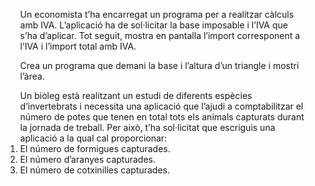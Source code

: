 <ul>
   <ol>
      Un economista t’ha encarregat un programa per a realitzar càlculs amb IVA. L’aplicació ha de sol·licitar la base imposable i l’IVA que s’ha d’aplicar. Tot seguit, mostra en pantalla l’import corresponent a l’IVA i l’import total amb IVA.
   </ol>
   <ol>
      Crea un programa que demani la base i l’altura d’un triangle i mostri l’àrea.
   </ol>
   <ol>
      Un biòleg està realitzant un estudi de diferents espècies d’invertebrats i necessita una aplicació que l’ajudi a comptabilitzar el número de potes que tenen en total tots els animals capturats durant la jornada de treball. Per això, t’ha sol·licitat que escriguis una aplicació a la qual cal proporcionar:
      <li>
         El número de formigues capturades.
      </li>
      <li>
         El número d’aranyes capturades.
      </li>
      <li>
         El número de cotxinilles capturades.
      </li>
   </ol>
</ul>
